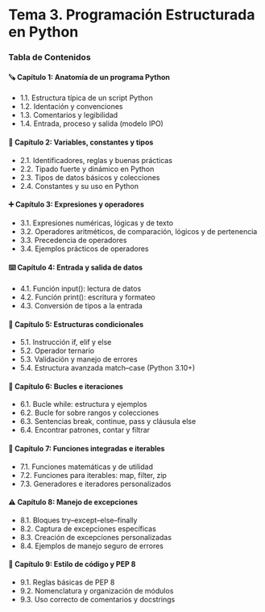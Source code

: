 # Tema 3. Programación Estructurada en Python

### Tabla de Contenidos

#### 🪚 Capítulo 1: Anatomía de un programa Python

* 1.1. Estructura típica de un script Python
* 1.2. Identación y convenciones
* 1.3. Comentarios y legibilidad
* 1.4. Entrada, proceso y salida (modelo IPO)

#### 💾 Capítulo 2: Variables, constantes y tipos

* 2.1. Identificadores, reglas y buenas prácticas
* 2.2. Tipado fuerte y dinámico en Python
* 2.3. Tipos de datos básicos y colecciones
* 2.4. Constantes y su uso en Python

#### ➕ Capítulo 3: Expresiones y operadores

* 3.1. Expresiones numéricas, lógicas y de texto
* 3.2. Operadores aritméticos, de comparación, lógicos y de pertenencia
* 3.3. Precedencia de operadores
* 3.4. Ejemplos prácticos de operadores

#### ⌨️ Capítulo 4: Entrada y salida de datos

* 4.1. Función input(): lectura de datos
* 4.2. Función print(): escritura y formateo
* 4.3. Conversión de tipos a la entrada

#### 🔀 Capítulo 5: Estructuras condicionales

* 5.1. Instrucción if, elif y else
* 5.2. Operador ternario
* 5.3. Validación y manejo de errores
* 5.4. Estructura avanzada match–case (Python 3.10+)

#### 🔁 Capítulo 6: Bucles e iteraciones

* 6.1. Bucle while: estructura y ejemplos
* 6.2. Bucle for sobre rangos y colecciones
* 6.3. Sentencias break, continue, pass y cláusula else
* 6.4. Encontrar patrones, contar y filtrar

#### 🧰 Capítulo 7: Funciones integradas e iterables

* 7.1. Funciones matemáticas y de utilidad
* 7.2. Funciones para iterables: map, filter, zip
* 7.3. Generadores e iteradores personalizados

#### ⚠️ Capítulo 8: Manejo de excepciones

* 8.1. Bloques try–except–else–finally
* 8.2. Captura de excepciones específicas
* 8.3. Creación de excepciones personalizadas
* 8.4. Ejemplos de manejo seguro de errores

#### 📝 Capítulo 9: Estilo de código y PEP 8

* 9.1. Reglas básicas de PEP 8
* 9.2. Nomenclatura y organización de módulos
* 9.3. Uso correcto de comentarios y docstrings
